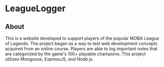 # LeagueLogger
## About
This is a website developed to support players of the popular MOBA League of Legends. The project began as a way to test web development concepts acquired from an online course. Players are able to log important notes that are categorized by the game's 100+ playable champions. This project utilizes Mongoose, ExpressJS, and Node.js.
